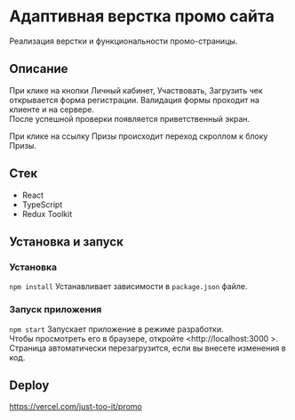 # Адаптивная верстка промо сайта

Реализация верстки и функциональности промо-страницы.  

## Описание

При клике на кнопки Личный кабинет, Участвовать, Загрузить чек открывается форма регистрации. Валидация формы проходит на клиенте и на сервере.  
После успешной проверки появляется приветственный экран.

При клике на ссылку Призы происходит переход скроллом к блоку Призы.  

## Стек  
* React  
* TypeScript  
* Redux Toolkit  

## Установка и запуск  
### Установка
`npm install`
Устанавливает зависимости в `package.json` файле.

### Запуск приложения  
`npm start`
Запускает приложение в режиме разработки.  
Чтобы просмотреть его в браузере, откройте <http://localhost:3000 >. Страница автоматически перезагрузится, если вы внесете изменения в код.


## Deploy  
https://vercel.com/just-too-it/promo
